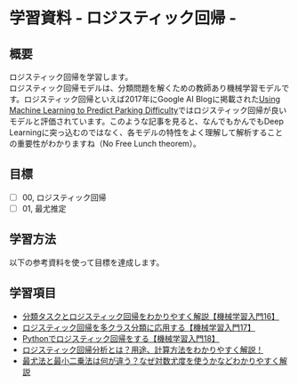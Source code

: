 # 学習資料 - ロジスティック回帰 - 
## 概要
ロジスティック回帰を学習します。<br>
ロジスティック回帰モデルは、分類問題を解くための教師あり機械学習モデルです。ロジスティック回帰といえば2017年にGoogle AI Blogに掲載された[Using Machine Learning to Predict Parking Difficulty](https://ai.googleblog.com/2017/02/using-machine-learning-to-predict.html)ではロジスティック回帰が良いモデルと評価されています。このような記事を見ると、なんでもかんでもDeep Learningに突っ込むのではなく、各モデルの特性をよく理解して解析することの重要性がわかりますね（No Free Lunch theorem）。

## 目標
- [ ] 00, ロジスティック回帰
- [ ] 01, 最尤推定

## 学習方法
以下の参考資料を使って目標を達成します。

## 学習項目
- [分類タスクとロジスティック回帰をわかりやすく解説【機械学習入門16】](https://datawokagaku.com/logistic_reg/)
- [ロジスティック回帰を多クラス分類に応用する【機械学習入門17】](https://datawokagaku.com/multinomial/)
- [Pythonでロジスティック回帰をする【機械学習入門18】](https://datawokagaku.com/logstic_reg_python/)
- [ロジスティック回帰分析とは？用途、計算方法をわかりやすく解説！](https://gmo-research.jp/research-column/logistic-regression-analysis)
- [最尤法と最小二乗法は何が違う？なぜ対数尤度を使うかなどわかりやすく解説](https://best-biostatistics.com/correlation_regression/saiyuu-saishou.html)
